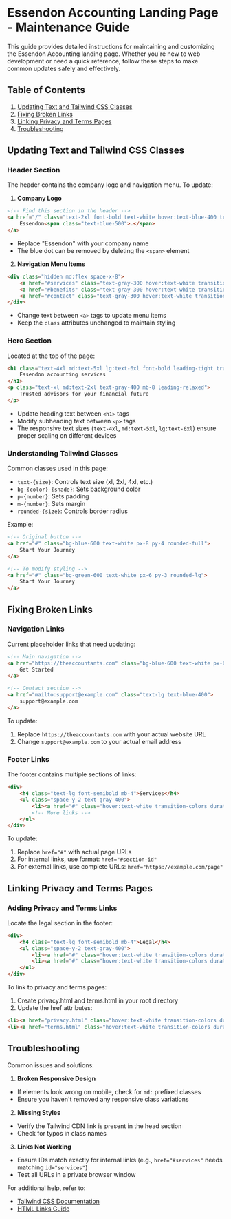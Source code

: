 # Essendon Accounting Landing Page - Maintenance Guide

This guide provides detailed instructions for maintaining and customizing the Essendon Accounting landing page. Whether you're new to web development or need a quick reference, follow these steps to make common updates safely and effectively.

## Table of Contents
1. [Updating Text and Tailwind CSS Classes](#updating-text-and-tailwind-css-classes)
2. [Fixing Broken Links](#fixing-broken-links)
3. [Linking Privacy and Terms Pages](#linking-privacy-and-terms-pages)
4. [Troubleshooting](#troubleshooting)

## Updating Text and Tailwind CSS Classes

### Header Section
The header contains the company logo and navigation menu. To update:

1. **Company Logo**
```html
<!-- Find this section in the header -->
<a href="/" class="text-2xl font-bold text-white hover:text-blue-400 transition-colors duration-300">
    Essendon<span class="text-blue-500">.</span>
</a>
```
- Replace "Essendon" with your company name
- The blue dot can be removed by deleting the `<span>` element

2. **Navigation Menu Items**
```html
<div class="hidden md:flex space-x-8">
    <a href="#services" class="text-gray-300 hover:text-white transition-colors duration-300">Services</a>
    <a href="#benefits" class="text-gray-300 hover:text-white transition-colors duration-300">Benefits</a>
    <a href="#contact" class="text-gray-300 hover:text-white transition-colors duration-300">Contact</a>
</div>
```
- Change text between `<a>` tags to update menu items
- Keep the `class` attributes unchanged to maintain styling

### Hero Section
Located at the top of the page:
```html
<h1 class="text-4xl md:text-5xl lg:text-6xl font-bold leading-tight tracking-tight mb-6">
    Essendon accounting services
</h1>
<p class="text-xl md:text-2xl text-gray-400 mb-8 leading-relaxed">
    Trusted advisors for your financial future
</p>
```
- Update heading text between `<h1>` tags
- Modify subheading text between `<p>` tags
- The responsive text sizes (`text-4xl`, `md:text-5xl`, `lg:text-6xl`) ensure proper scaling on different devices

### Understanding Tailwind Classes
Common classes used in this page:
- `text-{size}`: Controls text size (xl, 2xl, 4xl, etc.)
- `bg-{color}-{shade}`: Sets background color
- `p-{number}`: Sets padding
- `m-{number}`: Sets margin
- `rounded-{size}`: Controls border radius

Example:
```html
<!-- Original button -->
<a href="#" class="bg-blue-600 text-white px-8 py-4 rounded-full">
    Start Your Journey
</a>

<!-- To modify styling -->
<a href="#" class="bg-green-600 text-white px-6 py-3 rounded-lg">
    Start Your Journey
</a>
```

## Fixing Broken Links

### Navigation Links
Current placeholder links that need updating:
```html
<!-- Main navigation -->
<a href="https://theaccountants.com" class="bg-blue-600 text-white px-6 py-2 rounded-full">
    Get Started
</a>

<!-- Contact section -->
<a href="mailto:support@example.com" class="text-lg text-blue-400">
    support@example.com
</a>
```

To update:
1. Replace `https://theaccountants.com` with your actual website URL
2. Change `support@example.com` to your actual email address

### Footer Links
The footer contains multiple sections of links:
```html
<div>
    <h4 class="text-lg font-semibold mb-4">Services</h4>
    <ul class="space-y-2 text-gray-400">
        <li><a href="#" class="hover:text-white transition-colors duration-300">Tax Optimization</a></li>
        <!-- More links -->
    </ul>
</div>
```

To update:
1. Replace `href="#"` with actual page URLs
2. For internal links, use format: `href="#section-id"`
3. For external links, use complete URLs: `href="https://example.com/page"`

## Linking Privacy and Terms Pages

### Adding Privacy and Terms Links
Locate the legal section in the footer:
```html
<div>
    <h4 class="text-lg font-semibold mb-4">Legal</h4>
    <ul class="space-y-2 text-gray-400">
        <li><a href="#" class="hover:text-white transition-colors duration-300">Privacy Policy</a></li>
        <li><a href="#" class="hover:text-white transition-colors duration-300">Terms of Service</a></li>
    </ul>
</div>
```

To link to privacy and terms pages:
1. Create privacy.html and terms.html in your root directory
2. Update the href attributes:
```html
<li><a href="privacy.html" class="hover:text-white transition-colors duration-300">Privacy Policy</a></li>
<li><a href="terms.html" class="hover:text-white transition-colors duration-300">Terms of Service</a></li>
```

## Troubleshooting

Common issues and solutions:

1. **Broken Responsive Design**
- If elements look wrong on mobile, check for `md:` prefixed classes
- Ensure you haven't removed any responsive class variations

2. **Missing Styles**
- Verify the Tailwind CDN link is present in the head section
- Check for typos in class names

3. **Links Not Working**
- Ensure IDs match exactly for internal links (e.g., `href="#services"` needs matching `id="services"`)
- Test all URLs in a private browser window

For additional help, refer to:
- [Tailwind CSS Documentation](https://tailwindcss.com/docs)
- [HTML Links Guide](https://www.w3schools.com/html/html_links.asp)